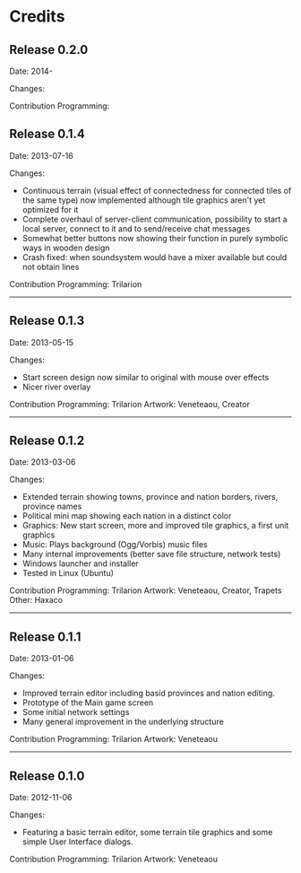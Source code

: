# Credits

## Release 0.2.0

Date: 2014-

Changes:

Contribution
 Programming:

## Release 0.1.4

Date: 2013-07-16

Changes:
- Continuous terrain (visual effect of connectedness for connected tiles of the same type) now implemented although tile graphics aren't yet optimized for it
- Complete overhaul of server-client communication, possibility to start a local server, connect to it and to send/receive chat messages
- Somewhat better buttons now showing their function in purely symbolic ways in wooden design
- Crash fixed: when soundsystem would have a mixer available but could not obtain lines

Contribution
 Programming: Trilarion

---

## Release 0.1.3 

Date: 2013-05-15

Changes:
- Start screen design now similar to original with mouse over effects
- Nicer river overlay

Contribution
 Programming: Trilarion
 Artwork: Veneteaou, Creator

---

## Release 0.1.2

Date: 2013-03-06

Changes:
- Extended terrain showing towns, province and nation borders, rivers, province names
- Political mini map showing each nation in a distinct color
- Graphics: New start screen, more and improved tile graphics, a first unit graphics
- Music: Plays background (Ogg/Vorbis) music files
- Many internal improvements (better save file structure, network tests)
- Windows launcher and installer
- Tested in Linux (Ubuntu)

Contribution
 Programming: Trilarion
 Artwork: Veneteaou, Creator, Trapets
 Other: Haxaco

---

## Release 0.1.1

Date: 2013-01-06

Changes:
- Improved terrain editor including basid provinces and nation editing.
- Prototype of the Main game screen
- Some initial network settings
- Many general improvement in the underlying structure

Contribution
 Programming: Trilarion
 Artwork: Veneteaou

---

## Release 0.1.0

Date: 2012-11-06

Changes:
- Featuring a basic terrain editor, some terrain tile graphics and some simple User Interface dialogs.

Contribution
 Programming: Trilarion
 Artwork: Veneteaou
